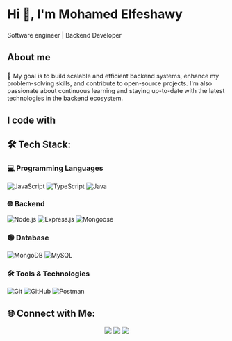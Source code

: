 <h1 align="left">Hi 👋, I'm Mohamed Elfeshawy</h1>

###

<p align="left">Software engineer | Backend Developer</p>

###

<h2 align="left">About me</h2>

###

<p align="left">🎯 My goal is to build scalable and efficient backend systems, enhance my problem-solving skills, and contribute to open-source projects. I'm also passionate about continuous learning and staying up-to-date with the latest technologies in the backend ecosystem.</p>

###

<h2 align="left">I code with</h2>

###

## 🛠️ Tech Stack:

### 💻 Programming Languages
![JavaScript](https://img.shields.io/badge/JavaScript-F7DF1E?style=flat&logo=javascript&logoColor=black)
![TypeScript](https://img.shields.io/badge/TypeScript-3178C6?style=flat&logo=typescript&logoColor=white)
![Java](https://img.shields.io/badge/Java-ED8B00?style=flat&logo=java&logoColor=white)

### 🌐 Backend
![Node.js](https://img.shields.io/badge/Node.js-43853D?style=flat&logo=node.js&logoColor=white)
![Express.js](https://img.shields.io/badge/Express.js-000000?style=flat&logo=express&logoColor=white)
![Mongoose](https://img.shields.io/badge/Mongoose-880000?style=flat&logo=mongoose&logoColor=white)

### 🟢️ Database
![MongoDB](https://img.shields.io/badge/MongoDB-4EA94B?style=flat&logo=mongodb&logoColor=white)
![MySQL](https://img.shields.io/badge/MySQL-00000F?style=flat&logo=mysql&logoColor=white)

### 🛠️ Tools & Technologies
![Git](https://img.shields.io/badge/Git-F05032?style=flat&logo=git&logoColor=white)
![GitHub](https://img.shields.io/badge/GitHub-181717?style=flat&logo=github&logoColor=white)
![Postman](https://img.shields.io/badge/Postman-FF6C37?style=flat&logo=postman&logoColor=white)

###

## 🌐 Connect with Me:

<p align="center">
  <a href="[https://linkedin.com/in/your-profile](https://www.linkedin.com/in/mohamed-elfeshawy-9066b11b4?utm_source=share&utm_campaign=share_via&utm_content=profile&utm_medium=ios_app)" target="_blank"><img align="center" src="https://img.shields.io/badge/LinkedIn-0077B5?style=flat&logo=linkedin&logoColor=white" /></a>
  <a href="mailto:elfeshawy2001@gmail.com" target="_blank"><img align="center" src="https://img.shields.io/badge/Email-D14836?style=flat&logo=gmail&logoColor=white" /></a>
  <a href="https://github.com/elfeshawy17" target="_blank"><img align="center" src="https://img.shields.io/badge/GitHub-181717?style=flat&logo=github&logoColor=white" /></a>
</p>


